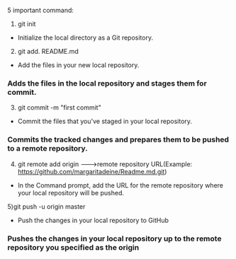 5 important command:

1) git init

* Initialize the local directory as a Git repository.


2) git add. README.md

* Add the files in your new local repository.
### Adds the files in the local repository and stages them for commit.


3) git commit -m "first commit"

* Commit the files that you've staged in your local repository.
### Commits the tracked changes and prepares them to be pushed to a remote repository. 


4) git remote add origin   --->remote repository URL(Example: https://github.com/margaritadeine/Readme.md.git)

* In the Command prompt, add the URL for the remote repository where your local repository will be pushed.


5)git push -u origin master

* Push the changes in your local repository to GitHub
### Pushes the changes in your local repository up to the remote repository you specified as the origin




